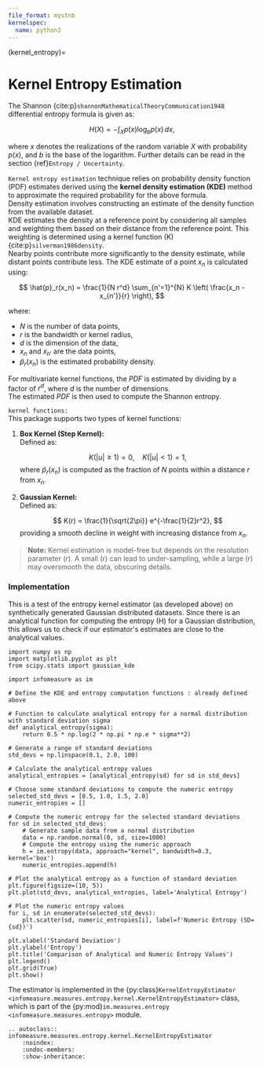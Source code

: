 ```yaml
---
file_format: mystnb
kernelspec:
  name: python3
---
```


(kernel_entropy)=
# Kernel Entropy Estimation
The Shannon {cite:p}`shannonMathematicalTheoryCommunication1948` differential entropy formula is given as:

$$
H(X) = -\int_{X} p(x) \log_b p(x) \, dx,
$$

where $x$ denotes the realizations of the random variable $X$ with probability $p(x)$, and $b$ is the base of the logarithm. Further details can be read in the section {ref}`Entropy / Uncertainty`.

``Kernel entropy estimation`` technique relies on probability density function (PDF) estimates derived using the **kernel density estimation (KDE)** method to approximate the required probability for the above formula.  
Density estimation involves constructing an estimate of the density function from the available dataset.  
KDE estimates the density at a reference point by considering all samples and weighting them based on their distance from the reference point. This weighting is determined using a kernel function \(K\) {cite:p}`silverman1986density`.  
Nearby points contribute more significantly to the density estimate, while distant points contribute less. The KDE estimate of a point $x_n$ is calculated using:

$$
    \hat{p}_r(x_n) = \frac{1}{N r^d} \sum_{n'=1}^{N} K \left( \frac{x_n - x_{n'}}{r} \right),
$$

where:
- $N$ is the number of data points,  
- $r$ is the bandwidth or kernel radius,  
- $d$ is the dimension of the data,  
- $x_n$ and $x_{n'}$ are the data points,  
- $\hat{p}_r(x_n)$ is the estimated probability density.  

For multivariate kernel functions, the _PDF_ is estimated by dividing by a factor of $r^d$, where $d$ is the number of dimensions.  
The estimated _PDF_ is then used to compute the Shannon entropy.  

``kernel functions:``  
This package supports two types of kernel functions:  

1. **Box Kernel (Step Kernel):**  
   Defined as:  

   $$
   K(|u| \geq 1) = 0, \quad K(|u| < 1) = 1,
   $$
   where $\hat{p}_r(x_n)$ is computed as the fraction of $N$ points within a distance $r$ from $x_n$.  

2. **Gaussian Kernel:**  
   Defined as:  

   $$
   K(r) = \frac{1}{\sqrt{2\pi}} e^{-\frac{1}{2}r^2},
   $$
   providing a smooth decline in weight with increasing distance from $x_n$.  

> **Note:** Kernel estimation is model-free but depends on the resolution parameter $(r)$. A small \(r\) can lead to under-sampling, while a large \(r\) may oversmooth the data, obscuring details.  

### Implementation
This is a test of the entropy kernel estimator (as developed above) on synthetically generated Gaussian distributed datasets. 
Since there is an analytical function for computing the entropy (H) for a Gaussian distribution, this allows us to check if our estimator's estimates are close to the analytical values.

```{code-cell}
import numpy as np
import matplotlib.pyplot as plt
from scipy.stats import gaussian_kde

import infomeasure as im

# Define the KDE and entropy computation functions : already defined above

# Function to calculate analytical entropy for a normal distribution with standard deviation sigma
def analytical_entropy(sigma):
    return 0.5 * np.log(2 * np.pi * np.e * sigma**2)

# Generate a range of standard deviations
std_devs = np.linspace(0.1, 2.0, 100)

# Calculate the analytical entropy values
analytical_entropies = [analytical_entropy(sd) for sd in std_devs]

# Choose some standard deviations to compute the numeric entropy
selected_std_devs = [0.5, 1.0, 1.5, 2.0]
numeric_entropies = []

# Compute the numeric entropy for the selected standard deviations
for sd in selected_std_devs:
    # Generate sample data from a normal distribution
    data = np.random.normal(0, sd, size=1000)
    # Compute the entropy using the numeric approach
    h = im.entropy(data, approach="kernel", bandwidth=0.3, kernel='box')
    numeric_entropies.append(h)

# Plot the analytical entropy as a function of standard deviation
plt.figure(figsize=(10, 5))
plt.plot(std_devs, analytical_entropies, label='Analytical Entropy')

# Plot the numeric entropy values
for i, sd in enumerate(selected_std_devs):
    plt.scatter(sd, numeric_entropies[i], label=f'Numeric Entropy (SD={sd})')

plt.xlabel('Standard Deviation')
plt.ylabel('Entropy')
plt.title('Comparison of Analytical and Numeric Entropy Values')
plt.legend()
plt.grid(True)
plt.show()
```

The estimator is implemented in the {py:class}`KernelEntropyEstimator <infomeasure.measures.entropy.kernel.KernelEntropyEstimator>` class,
which is part of the {py:mod}`im.measures.entropy <infomeasure.measures.entropy>` module.


[//]: # (Not sure if we want to include this everywhere)
```{eval-rst}
.. autoclass:: infomeasure.measures.entropy.kernel.KernelEntropyEstimator
    :noindex:
    :undoc-members:
    :show-inheritance:
```
